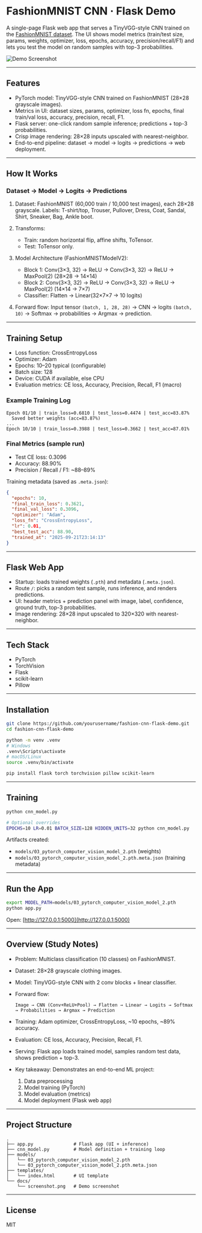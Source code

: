 
# FashionMNIST CNN · Flask Demo

A single-page Flask web app that serves a TinyVGG-style CNN trained on the [FashionMNIST dataset](https://github.com/zalandoresearch/fashion-mnist).
The UI shows model metrics (train/test size, params, weights, optimizer, loss, epochs, accuracy, precision/recall/F1) and lets you test the model on random samples with top-3 probabilities.


![Demo Screenshot](<img width="2295" height="1291" alt="Screenshot (62)" src="https://github.com/user-attachments/assets/f77c3555-8a76-4983-b1ca-34399df6cc95" />)

---

## Features

* PyTorch model: TinyVGG-style CNN trained on FashionMNIST (28×28 grayscale images).
* Metrics in UI: dataset sizes, params, optimizer, loss fn, epochs, final train/val loss, accuracy, precision, recall, F1.
* Flask server: one-click random sample inference; predictions + top-3 probabilities.
* Crisp image rendering: 28×28 inputs upscaled with nearest-neighbor.
* End-to-end pipeline: dataset → model → logits → predictions → web deployment.

---

## How It Works

### Dataset → Model → Logits → Predictions

1. Dataset: FashionMNIST (60,000 train / 10,000 test images), each 28×28 grayscale.
   Labels: T-shirt/top, Trouser, Pullover, Dress, Coat, Sandal, Shirt, Sneaker, Bag, Ankle boot.

2. Transforms:

   * Train: random horizontal flip, affine shifts, ToTensor.
   * Test: ToTensor only.

3. Model Architecture (FashionMNISTModelV2):

   * Block 1: Conv(3×3, 32) → ReLU → Conv(3×3, 32) → ReLU → MaxPool(2) (28×28 → 14×14)
   * Block 2: Conv(3×3, 32) → ReLU → Conv(3×3, 32) → ReLU → MaxPool(2) (14×14 → 7×7)
   * Classifier: Flatten → Linear(32×7×7 → 10 logits)

4. Forward flow:
   Input tensor `(batch, 1, 28, 28)` → CNN → logits `(batch, 10)` → Softmax → probabilities → Argmax → prediction.

---

## Training Setup

* Loss function: CrossEntropyLoss
* Optimizer: Adam
* Epochs: 10–20 typical (configurable)
* Batch size: 128
* Device: CUDA if available, else CPU
* Evaluation metrics: CE loss, Accuracy, Precision, Recall, F1 (macro)

### Example Training Log

```
Epoch 01/10 | train_loss=0.6810 | test_loss=0.4474 | test_acc=83.87%
  Saved better weights (acc=83.87%)
...
Epoch 10/10 | train_loss=0.3988 | test_loss=0.3662 | test_acc=87.01%
```

### Final Metrics (sample run)

* Test CE loss: 0.3096
* Accuracy: 88.90%
* Precision / Recall / F1: \~88–89%

Training metadata (saved as `.meta.json`):

```json
{
  "epochs": 10,
  "final_train_loss": 0.3621,
  "final_val_loss": 0.3096,
  "optimizer": "Adam",
  "loss_fn": "CrossEntropyLoss",
  "lr": 0.01,
  "best_test_acc": 88.90,
  "trained_at": "2025-09-21T23:14:13"
}
```

---

## Flask Web App

* Startup: loads trained weights (`.pth`) and metadata (`.meta.json`).
* Route `/`: picks a random test sample, runs inference, and renders predictions.
* UI: header metrics + prediction panel with image, label, confidence, ground truth, top-3 probabilities.
* Image rendering: 28×28 input upscaled to 320×320 with nearest-neighbor.

---

## Tech Stack

* PyTorch
* TorchVision
* Flask
* scikit-learn
* Pillow

---

## Installation

```bash
git clone https://github.com/yourusername/fashion-cnn-flask-demo.git
cd fashion-cnn-flask-demo

python -m venv .venv
# Windows
.venv\Scripts\activate
# macOS/Linux
source .venv/bin/activate

pip install flask torch torchvision pillow scikit-learn
```

---

## Training

```bash
python cnn_model.py

# Optional overrides
EPOCHS=10 LR=0.01 BATCH_SIZE=128 HIDDEN_UNITS=32 python cnn_model.py
```

Artifacts created:

* `models/03_pytorch_computer_vision_model_2.pth` (weights)
* `models/03_pytorch_computer_vision_model_2.pth.meta.json` (training metadata)

---

## Run the App

```bash
export MODEL_PATH=models/03_pytorch_computer_vision_model_2.pth
python app.py
```

Open: [http://127.0.0.1:5000](http://127.0.0.1:5000)

---

## Overview (Study Notes)

* Problem: Multiclass classification (10 classes) on FashionMNIST.
* Dataset: 28×28 grayscale clothing images.
* Model: TinyVGG-style CNN with 2 conv blocks + linear classifier.
* Forward flow:

  ```
  Image → CNN (Conv+ReLU+Pool) → Flatten → Linear → Logits → Softmax → Probabilities → Argmax → Prediction
  ```
* Training: Adam optimizer, CrossEntropyLoss, \~10 epochs, \~89% accuracy.
* Evaluation: CE loss, Accuracy, Precision, Recall, F1.
* Serving: Flask app loads trained model, samples random test data, shows prediction + top-3.
* Key takeaway: Demonstrates an end-to-end ML project:

  1. Data preprocessing
  2. Model training (PyTorch)
  3. Model evaluation (metrics)
  4. Model deployment (Flask web app)

---

## Project Structure

```
.
├── app.py               # Flask app (UI + inference)
├── cnn_model.py         # Model definition + training loop
├── models/
│   └── 03_pytorch_computer_vision_model_2.pth
│   └── 03_pytorch_computer_vision_model_2.pth.meta.json
├── templates/
│   └── index.html       # UI template
└── docs/
    └── screenshot.png   # Demo screenshot
```

---

## License

MIT
